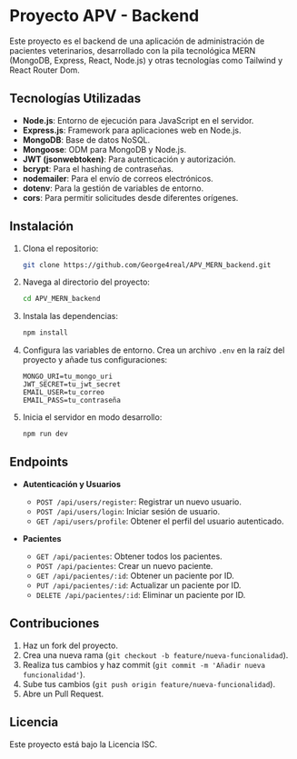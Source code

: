 # Proyecto APV - Backend

Este proyecto es el backend de una aplicación de administración de pacientes veterinarios, desarrollado con la pila tecnológica MERN (MongoDB, Express, React, Node.js) y otras tecnologías como Tailwind y React Router Dom.

## Tecnologías Utilizadas

- **Node.js**: Entorno de ejecución para JavaScript en el servidor.
- **Express.js**: Framework para aplicaciones web en Node.js.
- **MongoDB**: Base de datos NoSQL.
- **Mongoose**: ODM para MongoDB y Node.js.
- **JWT (jsonwebtoken)**: Para autenticación y autorización.
- **bcrypt**: Para el hashing de contraseñas.
- **nodemailer**: Para el envío de correos electrónicos.
- **dotenv**: Para la gestión de variables de entorno.
- **cors**: Para permitir solicitudes desde diferentes orígenes.

## Instalación

1. Clona el repositorio:
    ```bash
    git clone https://github.com/George4real/APV_MERN_backend.git
    ```

2. Navega al directorio del proyecto:
    ```bash
    cd APV_MERN_backend
    ```

3. Instala las dependencias:
    ```bash
    npm install
    ```

4. Configura las variables de entorno. Crea un archivo `.env` en la raíz del proyecto y añade tus configuraciones:
    ```env
    MONGO_URI=tu_mongo_uri
    JWT_SECRET=tu_jwt_secret
    EMAIL_USER=tu_correo
    EMAIL_PASS=tu_contraseña
    ```

5. Inicia el servidor en modo desarrollo:
    ```bash
    npm run dev
    ```

## Endpoints

- **Autenticación y Usuarios**
    - `POST /api/users/register`: Registrar un nuevo usuario.
    - `POST /api/users/login`: Iniciar sesión de usuario.
    - `GET /api/users/profile`: Obtener el perfil del usuario autenticado.

- **Pacientes**
    - `GET /api/pacientes`: Obtener todos los pacientes.
    - `POST /api/pacientes`: Crear un nuevo paciente.
    - `GET /api/pacientes/:id`: Obtener un paciente por ID.
    - `PUT /api/pacientes/:id`: Actualizar un paciente por ID.
    - `DELETE /api/pacientes/:id`: Eliminar un paciente por ID.

## Contribuciones

1. Haz un fork del proyecto.
2. Crea una nueva rama (`git checkout -b feature/nueva-funcionalidad`).
3. Realiza tus cambios y haz commit (`git commit -m 'Añadir nueva funcionalidad'`).
4. Sube tus cambios (`git push origin feature/nueva-funcionalidad`).
5. Abre un Pull Request.

## Licencia

Este proyecto está bajo la Licencia ISC.
